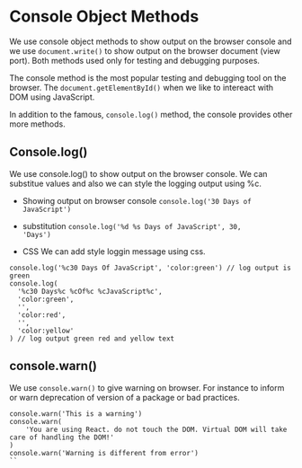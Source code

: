 # Console Object Methods
We use console object methods to show output on the browser console and we use <code>document.write()</code> to show output on the browser document (view port). Both methods used only for testing and debugging purposes.

The console method is the most popular testing and debugging tool on the browser. The <code>document.getElementById()</code> when we like to intereact with DOM using JavaScript.

In addition to the famous, <code>console.log()</code> method, the console provides other more methods.

## Console.log()
We use console.log() to show output on the browser console. We can substitue values and also we can style the logging output using %c.

+ Showing output on browser console
<code>console.log('30 Days of JavaScript') </code>

+ substitution
<code>console.log('%d %s Days of JavaScript', 30, 'Days')</code>

+ CSS
We can add style loggin message using css.
```
console.log('%c30 Days Of JavaScript', 'color:green') // log output is green
console.log(
  '%c30 Days%c %cOf%c %cJavaScript%c',
  'color:green',
  '',
  'color:red',
  '',
  'color:yellow'
) // log output green red and yellow text
```

## console.warn()
We use <code>console.warn()</code> to give warning on browser. For instance to inform or warn deprecation of version of a package or bad practices.

```
console.warn('This is a warning')
console.warn(
    'You are using React. do not touch the DOM. Virtual DOM will take care of handling the DOM!'
)
console.warn('Warning is different from error')
``